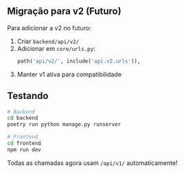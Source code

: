 ## Migração para v2 (Futuro)

Para adicionar a v2 no futuro:

1. Criar `backend/api/v2/`
2. Adicionar em `core/urls.py`:
   ```python
   path('api/v2/', include('api.v2.urls')),
   ```
3. Manter v1 ativa para compatibilidade

## Testando

```bash
# Backend
cd backend
poetry run python manage.py runserver

# Frontend
cd frontend
npm run dev
```

Todas as chamadas agora usam `/api/v1/` automaticamente!
